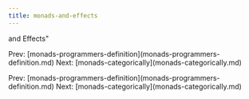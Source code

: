 ```yaml
---
title: monads-and-effects
---
```


and Effects\"

Prev:
\[monads-programmers-definition](monads-programmers-definition.md)
Next:
\[monads-categorically](monads-categorically.md)

Prev:
\[monads-programmers-definition](monads-programmers-definition.md)
Next:
\[monads-categorically](monads-categorically.md)
